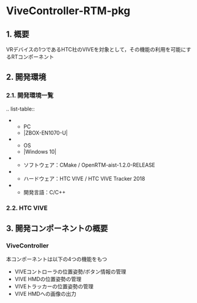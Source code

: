 # ViveController-RTM-pkg

## 1. 概要
VRデバイスの1つであるHTC社のVIVEを対象として，その機能の利用を可能にするRTコンポーネント

## 2. 開発環境
### 2.1. 開発環境一覧
.. list-table::
* - PC 
  - |ZBOX-EN1070-U|
* - OS
  - |Windows 10|

* - ソフトウェア：CMake / OpenRTM-aist-1.2.0-RELEASE
* - ハードウェア：HTC VIVE / HTC VIVE Tracker 2018
* - 開発言語：C/C++

### 2.2. HTC VIVE

## 3. 開発コンポーネントの概要
### ViveController
本コンポーネントは以下の4つの機能をもつ
- VIVEコントローラの位置姿勢/ボタン情報の管理
- VIVE HMDの位置姿勢の管理
- VIVEトラッカーの位置姿勢の管理
- VIVE HMDへの画像の出力
